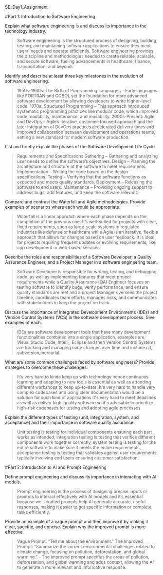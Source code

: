 SE_Day1_Assignment

#Part 1: Introduction to Software Engineering

Explain what software engineering is and discuss its importance in the technology industry. 
> Software engineering is the structured process of designing, building, testing, and maintaining software applications to ensure they meet users’ needs and operate efficiently. Software engineering provides the discipline and methodologies needed to create reliable, scalable, and secure software, fueling advancements in healthcare, finance, transportation, and beyond.

Identify and describe at least three key milestones in the evolution of software engineering.  
> 1950s-1960s: The Birth of Programming Languages – Early languages like FORTRAN and COBOL set the foundation for more advanced software development by allowing developers to write higher-level code. 1970s: Structured Programming – This approach introduced systematic programming practices like modular code, which improved code readability, maintenance, and reusability. 2000s-Present: Agile and DevOps – Agile’s iterative, customer-focused approach and the later integration of DevOps practices accelerated delivery times and improved collaboration between development and operations teams, setting a new standard for modern software production.

List and briefly explain the phases of the Software Development Life Cycle.
> Requirements and Specifications Gathering – Gathering and analyzing user needs to define the software’s objectives. 
> Design – Planning the architecture and structure of the software to meet requirements.
> Implementation – Writing the code based on the design specifications.
> Testing – Verifying that the software functions as expected and meets quality standards.
> Deployment – Releasing the software to end users. Maintenance – Providing ongoing support to address bugs, add features, and keep the software relevant.

Compare and contrast the Waterfall and Agile methodologies. Provide examples of scenarios where each would be appropriate.
> Waterfall is a linear approach where each phase depends on the completion of the previous one. It’s well-suited for projects with clear, fixed requirements, such as large-scale systems in regulated industries like defense or healthcare while Agile is an iterative, flexible approach that allows for changes based on user feedback. It is ideal for projects requiring frequent updates or evolving requirements, like app development or web-based services.

Describe the roles and responsibilities of a Software Developer, a Quality Assurance Engineer, and a Project Manager in a software engineering team.
> Software Developer is responsible for writing, testing, and debugging code, as well as implementing features that meet project requirements while a Quality Assurance (QA) Engineer focuses on testing software to identify bugs, verify performance, and ensure quality standards are met and a project Manager oversees the project timeline, coordinates team efforts, manages risks, and communicates with stakeholders to keep the project on track.

Discuss the importance of Integrated Development Environments (IDEs) and Version Control Systems (VCS) in the software development process. Give examples of each.
> IDEs are software development tools that have many development functionalities combined into a single application, examples are; Visual Studio Code, Intellij, Eclipse and then Version Control Systems are tracking and managing code changes over time and include git, subversion,mercurial.


What are some common challenges faced by software engineers? Provide strategies to overcome these challenges.
> It's very hard to kinda keep up with technology hence continuous learning and adapting to new tools is essential as well as attending different workshops to keep up-to-date.
> It's very hard to handle very complex codebases and using clear documentation would be a solution for such kind of applications
> It's very hard to meet deadlines as well as deliver high-quality software so it's advisable to prioritize high-risk codebases for testing and adopting agile processes

Explain the different types of testing (unit, integration, system, and acceptance) and their importance in software quality assurance.
> Unit testing is testing for individual components ensuring each part works as intended, integration testing is testing that verifies different components work together correctly, system testing is testing for the entire software to make sure it meets the entire requirements, acceptance testing is testing that validates against user requirements, typically involving end users ensuring customer satisfaction.

#Part 2: Introduction to AI and Prompt Engineering

Define prompt engineering and discuss its importance in interacting with AI models.
> Prompt engineering is the process of designing precise inputs or prompts to interact effectively with AI models and it’s essential because well-crafted prompts help AI generate accurate, useful responses, making it easier to get specific information or complete tasks efficiently.

Provide an example of a vague prompt and then improve it by making it clear, specific, and concise. Explain why the improved prompt is more effective.
> Vague Prompt: “Tell me about the environment.” The Improved Prompt: “Summarize the current environmental challenges related to climate change, focusing on pollution, deforestation, and global warming.” - The improved prompt specifies the areas of pollution, deforestation, and global warming and adds context, allowing the AI to generate a more relevant and informative response.


